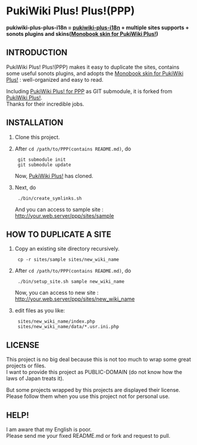 PukiWiki Plus! Plus!(PPP)
=========================

**pukiwiki-plus-plus-i18n = [pukiwiki-plus-i18n][pukiwikiplus] + multiple sites supports + sonots plugins and skins([Monobook skin for PukiWiki Plus!][monobook])**


INTRODUCTION
------------
PukiWiki Plus! Plus!(PPP) makes it easy to duplicate the sites, contains some useful sonots plugins, and adopts the [Monobook skin for PukiWiki Plus!][monobook] : well-organized and easy to read.<br />

Including [PukiWiki Plus! for PPP][ppp] as GIT submodule, it is forked from [PukiWiki Plus!][pukiwikiplus].<br />
Thanks for their incredible jobs.


INSTALLATION
------------
1. Clone this project.

2. After `cd /path/to/PPP(contains README.md)`, do

        git submodule init
        git submodule update

    Now, [PukiWiki Plus!][pukiwikiplus] has cloned.

3. Next, do

        ./bin/create_symlinks.sh

    And you can access to sample site : http://your.web.server/ppp/sites/sample


HOW TO DUPLICATE A SITE
-----------------------
1. Copy an existing site directory recursively.

        cp -r sites/sample sites/new_wiki_name

1. After `cd /path/to/PPP(contains README.md)`, do

        ./bin/setup_site.sh sample new_wiki_name

    Now, you can access to new site : http://your.web.server/ppp/sites/new_wiki_name

2. edit files as you like:

        sites/new_wiki_name/index.php
        sites/new_wiki_name/data/*.usr.ini.php



LICENSE
-------
This project is no big deal because this is not too much to wrap some great projects or files.<br />
I want to provide this project as PUBLIC-DOMAIN (do not know how the laws of Japan treats it).

But some projects wrapped by this projects are displayed their license.<br />
Please follow them when you use this project not for personal use.


HELP!
-----
I am aware that my English is poor.<br />
Please send me your fixed README.md or fork and request to pull.



[pukiwikiplus]: https://github.com/miko2u/pukiwiki-plus-i18n
[ppp]:          https://github.com/yuki-takei/pukiwiki-plus-i18n-for-ppp
[monobook]:     http://lsx.sourceforge.jp/?Skin%2Fmonobook

